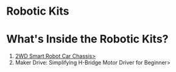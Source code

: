 # Robotic Kits

# What's Inside the Robotic Kits?
1. <a href= "https://my.cytron.io/p-2wd-smart-robot-car-chassis">2WD Smart Robot Car Chassis></a>
2. <a herf= "https://my.cytron.io/p-maker-drive-simplifying-h-bridge-motor-driver-for-beginner">Maker Drive: Simplifying H-Bridge Motor Driver for Beginner></a> 
